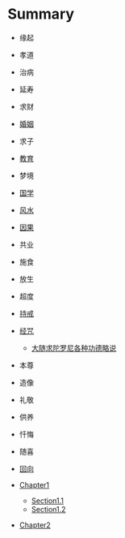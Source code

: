 # Summary

* 缘起

* 孝道
* 治病
* 延寿
* 求财
* [婚姻]()
* 求子
* [教育]()
* 梦境
* [国学]()
* [风水]()
* [因果]()
* 共业
* 施食
* 放生
* 超度
* [持戒](chi-jie.md)
* [经咒]()
  * [大随求陀罗尼各种功德略说](jingzhou/dasuiqiu.md)
* 本尊
* 造像
* 礼敬
* 供养
* 忏悔
* 随喜
* [回向](hui-xiang.md)

* [Chapter1](chapter1/README.md)
  * [Section1.1](chapter1/section1.1.md)
  * [Section1.2](chapter1/section1.2.md)
* [Chapter2](chapter2/README.md)